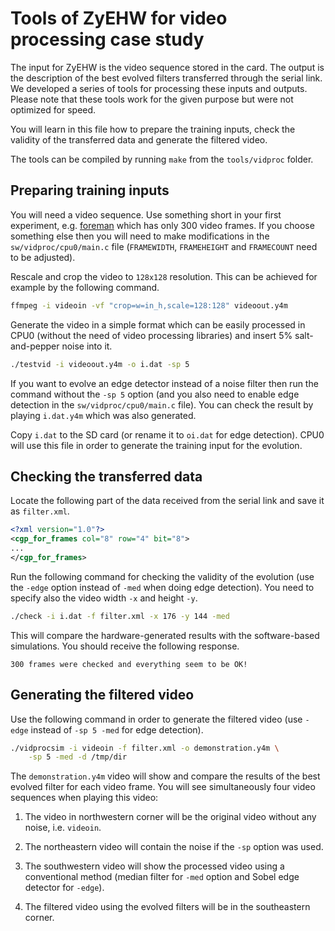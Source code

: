 # Tools of ZyEHW for video processing case study

The input for ZyEHW is the video sequence stored in the card. The output is
the description of the best evolved filters transferred through the serial
link. We developed a series of tools for processing these inputs and outputs.
Please note that these tools work for the given purpose but were not optimized
for speed.

You will learn in this file how to prepare the training inputs, check the
validity of the transferred data and generate the filtered video.

The tools can be compiled by running `make` from the `tools/vidproc` folder.

## Preparing training inputs

You will need a video sequence. Use something short in your first
experiment, e.g. [foreman](http://media.xiph.org) which has only 300 video
frames. If you choose something else then you will need to make modifications
in the `sw/vidproc/cpu0/main.c` file
(`FRAMEWIDTH`, `FRAMEHEIGHT` and `FRAMECOUNT`
need to be adjusted).

Rescale and crop the video to `128x128` resolution. This can be achieved for
example by the following command.
```sh
ffmpeg -i videoin -vf "crop=w=in_h,scale=128:128" videoout.y4m
```

Generate the video in a simple format which can be easily processed in CPU0
(without the need of video processing libraries) and insert 5% salt-and-pepper
noise into it.
```sh
./testvid -i videoout.y4m -o i.dat -sp 5
```
If you want to evolve an edge detector instead of a noise filter then run the
command without the `-sp 5` option (and you also need to enable edge detection
in the `sw/vidproc/cpu0/main.c` file).
You can check the result by playing `i.dat.y4m`
which was also generated.

Copy `i.dat` to the SD card (or rename it to `oi.dat` for edge detection).
CPU0 will use this file in order to generate the training input for the
evolution.

## Checking the transferred data

Locate the following part of the data received from the serial link and save
it as `filter.xml`.
```xml
<?xml version="1.0"?>
<cgp_for_frames col="8" row="4" bit="8">
...
</cgp_for_frames>
```

Run the following command for checking the validity of the evolution (use the
`-edge` option instead of `-med` when doing edge detection). You need to
specify also the video width `-x` and height `-y`.
```sh
./check -i i.dat -f filter.xml -x 176 -y 144 -med
```
This will compare the hardware-generated results with the software-based
simulations. You should receive the following response.
```
300 frames were checked and everything seem to be OK!
```

## Generating the filtered video

Use the following command in order to generate the filtered video (use `-edge`
instead of `-sp 5 -med` for edge detection).
```sh
./vidprocsim -i videoin -f filter.xml -o demonstration.y4m \
    -sp 5 -med -d /tmp/dir
```

The `demonstration.y4m` video will show and compare the results of the best
evolved filter for each video frame. You will see simultaneously four video
sequences when playing this video:

1. The video in northwestern corner will be the original video without any
noise, i.e. `videoin`.

1. The northeastern video will contain the noise if the `-sp` option was used.

1. The southwestern video will show the processed video using a conventional
method (median filter for `-med` option and Sobel edge detector for
`-edge`).

1. The filtered video using the evolved filters will be in the southeastern
corner.
